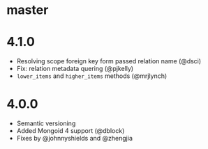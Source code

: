 # master

# 4.1.0

  * Resolving scope foreign key form passed relation name (@dsci)
  * Fix: relation metadata quering (@pjkelly)
  * `lower_items` and `higher_items` methods (@mrjlynch)

# 4.0.0

  * Semantic versioning
  * Added Mongoid 4 support (@dblock)
  * Fixes by @johnnyshields and @zhengjia

